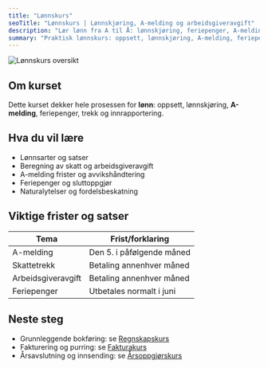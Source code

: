 ```yaml
---
title: "Lønnskurs"
seoTitle: "Lønnskurs | Lønnskjøring, A-melding og arbeidsgiveravgift"
description: "Lær lønn fra A til Å: lønnskjøring, feriepenger, A-melding, skatt, arbeidsgiveravgift og naturalytelser. Praktisk lønnskurs for små bedrifter."
summary: "Praktisk lønnskurs: oppsett, lønnskjøring, A-melding, feriepenger og arbeidsgiveravgift."
---
```


![Lønnskurs oversikt](lonnskurs-illustration.svg)

## Om kurset
Dette kurset dekker hele prosessen for **lønn**: oppsett, lønnskjøring, **A-melding**, feriepenger, trekk og innrapportering.

## Hva du vil lære

- Lønnsarter og satser
- Beregning av skatt og arbeidsgiveravgift
- A-melding frister og avvikshåndtering
- Feriepenger og sluttoppgjør
- Naturalytelser og fordelsbeskatning

## Viktige frister og satser

| Tema | Frist/forklaring |
| --- | --- |
| A-melding | Den 5. i påfølgende måned |
| Skattetrekk | Betaling annenhver måned |
| Arbeidsgiveravgift | Betaling annenhver måned |
| Feriepenger | Utbetales normalt i juni |

## Neste steg
- Grunnleggende bokføring: se [Regnskapskurs](/blogs/kurs/regnskapskurs)
- Fakturering og purring: se [Fakturakurs](/blogs/kurs/fakturakurs)
- Årsavslutning og innsending: se [Årsoppgjørskurs](/blogs/kurs/arsoppgjor-kurs)
